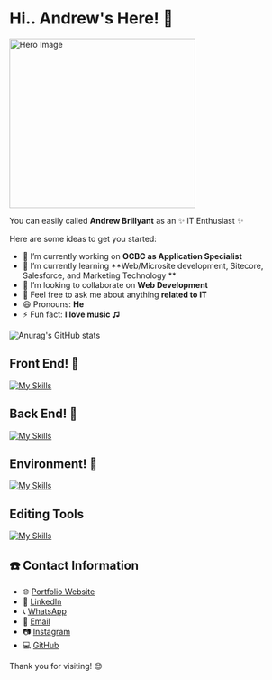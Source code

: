 # Hi.. Andrew's Here! 👋

<img src="https://andrewbrillyant.vercel.app/assets/hero-img-D6uuF3Cr.png" alt="Hero Image" width="330" height="300">

You can easily called **Andrew Brillyant** as an ✨ IT Enthusiast ✨

Here are some ideas to get you started:

- 🔭 I’m currently working on **OCBC as Application Specialist**
- 🌱 I’m currently learning **Web/Microsite development, Sitecore, Salesforce, and Marketing Technology  **
- 👯 I’m looking to collaborate on **Web Development**
- 💬 Feel free to ask me about anything **related to IT**
- 😄 Pronouns: **He**
- ⚡ Fun fact: **I love music ♫**

![Anurag's GitHub stats](https://github-readme-stats.vercel.app/api?username=brillyants&show_icons=true&theme=tokyonight)

## Front End! 👋
[![My Skills](https://skillicons.dev/icons?i=react,vue,html,css)](https://skillicons.dev)
## Back End! 👋
[![My Skills](https://skillicons.dev/icons?i=laravel,aws,js,mysql,spring)](https://skillicons.dev)
## Environment! 👋
[![My Skills](https://skillicons.dev/icons?i=linux,windows)](https://skillicons.dev)
## Editing Tools
[![My Skills](https://skillicons.dev/icons?i=ps)](https://skillicons.dev)

## ☎️ Contact Information
- 🌐 [Portfolio Website](https://andrewbrillyant.vercel.app)
- 🔗 [LinkedIn](https://www.linkedin.com/in/andrew-brillyant)
- 📞 [WhatsApp](https://wa.me/6285174419022)
- 📩 [Email](mailto:andrewbrillyant@gmail.com)
- 📷 [Instagram](https://www.instagram.com/andrewbrillyant)
- 💻 [GitHub](https://github.com/Brillyants)

Thank you for visiting! 😊
